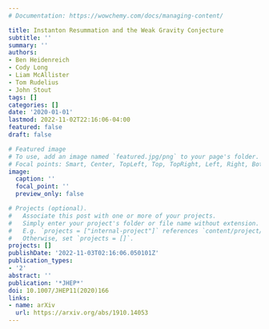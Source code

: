 ```yaml
---
# Documentation: https://wowchemy.com/docs/managing-content/

title: Instanton Resummation and the Weak Gravity Conjecture
subtitle: ''
summary: ''
authors:
- Ben Heidenreich
- Cody Long
- Liam McAllister
- Tom Rudelius
- John Stout
tags: []
categories: []
date: '2020-01-01'
lastmod: 2022-11-02T22:16:06-04:00
featured: false
draft: false

# Featured image
# To use, add an image named `featured.jpg/png` to your page's folder.
# Focal points: Smart, Center, TopLeft, Top, TopRight, Left, Right, BottomLeft, Bottom, BottomRight.
image:
  caption: ''
  focal_point: ''
  preview_only: false

# Projects (optional).
#   Associate this post with one or more of your projects.
#   Simply enter your project's folder or file name without extension.
#   E.g. `projects = ["internal-project"]` references `content/project/deep-learning/index.md`.
#   Otherwise, set `projects = []`.
projects: []
publishDate: '2022-11-03T02:16:06.050101Z'
publication_types:
- '2'
abstract: ''
publication: '*JHEP*'
doi: 10.1007/JHEP11(2020)166
links:
- name: arXiv
  url: https://arxiv.org/abs/1910.14053
---
```

